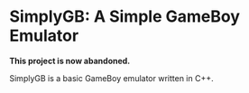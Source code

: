 # SimplyGB: A Simple GameBoy Emulator

**This project is now abandoned.**

SimplyGB is a basic GameBoy emulator written in C++.
